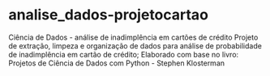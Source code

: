 # analise_dados-projetocartao
Ciência de Dados - análise de inadimplência em cartões de crédito
Projeto de extração, limpeza e organização de dados para análise de probabilidade de inadimplência em cartão de crédito;
Elaborado com base no livro: Projetos de Ciência de Dados com Python - Stephen Klosterman
